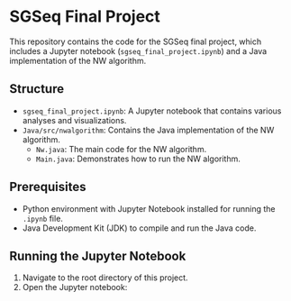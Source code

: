 # SGSeq Final Project

This repository contains the code for the SGSeq final project, which includes a Jupyter notebook (`sgseq_final_project.ipynb`) and a Java implementation of the NW algorithm.

## Structure

- `sgseq_final_project.ipynb`: A Jupyter notebook that contains various analyses and visualizations.
- `Java/src/nwalgorithm`: Contains the Java implementation of the NW algorithm.
  - `Nw.java`: The main code for the NW algorithm.
  - `Main.java`: Demonstrates how to run the NW algorithm.

## Prerequisites

- Python environment with Jupyter Notebook installed for running the `.ipynb` file.
- Java Development Kit (JDK) to compile and run the Java code.

## Running the Jupyter Notebook

1. Navigate to the root directory of this project.
2. Open the Jupyter notebook:
